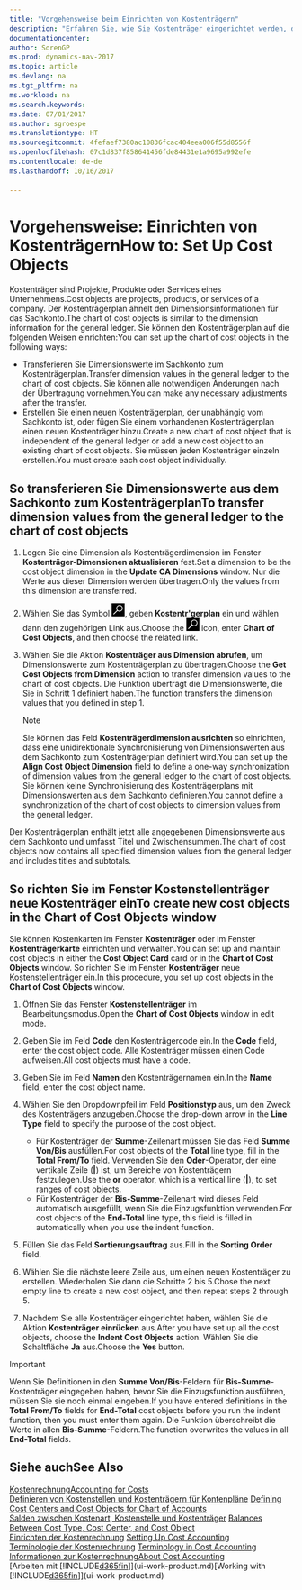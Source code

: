 ```yaml
---
title: "Vorgehensweise beim Einrichten von Kostenträgern"
description: "Erfahren Sie, wie Sie Kostenträger eingerichtet werden, die gleich sind wie Dimensionen in der Finanzbuchhaltung."
documentationcenter: 
author: SorenGP
ms.prod: dynamics-nav-2017
ms.topic: article
ms.devlang: na
ms.tgt_pltfrm: na
ms.workload: na
ms.search.keywords: 
ms.date: 07/01/2017
ms.author: sgroespe
ms.translationtype: HT
ms.sourcegitcommit: 4fefaef7380ac10836fcac404eea006f55d8556f
ms.openlocfilehash: 07c1d837f858641456fde84431e1a9695a992efe
ms.contentlocale: de-de
ms.lasthandoff: 10/16/2017

---
```

# <a name="how-to-set-up-cost-objects"></a><span data-ttu-id="398e8-103">Vorgehensweise: Einrichten von Kostenträgern</span><span class="sxs-lookup"><span data-stu-id="398e8-103">How to: Set Up Cost Objects</span></span>
<span data-ttu-id="398e8-104">Kostenträger sind Projekte, Produkte oder Services eines Unternehmens.</span><span class="sxs-lookup"><span data-stu-id="398e8-104">Cost objects are projects, products, or services of a company.</span></span> <span data-ttu-id="398e8-105">Der Kostenträgerplan ähnelt den Dimensionsinformationen für das Sachkonto.</span><span class="sxs-lookup"><span data-stu-id="398e8-105">The chart of cost objects is similar to the dimension information for the general ledger.</span></span> <span data-ttu-id="398e8-106">Sie können den Kostenträgerplan auf die folgenden Weisen einrichten:</span><span class="sxs-lookup"><span data-stu-id="398e8-106">You can set up the chart of cost objects in the following ways:</span></span>  

* <span data-ttu-id="398e8-107">Transferieren Sie Dimensionswerte im Sachkonto zum Kostenträgerplan.</span><span class="sxs-lookup"><span data-stu-id="398e8-107">Transfer dimension values in the general ledger to the chart of cost objects.</span></span> <span data-ttu-id="398e8-108">Sie können alle notwendigen Änderungen nach der Übertragung vornehmen.</span><span class="sxs-lookup"><span data-stu-id="398e8-108">You can make any necessary adjustments after the transfer.</span></span>  
* <span data-ttu-id="398e8-109">Erstellen Sie einen neuen Kostenträgerplan, der unabhängig vom Sachkonto ist, oder fügen Sie einem vorhandenen Kostenträgerplan einen neuen Kostenträger hinzu.</span><span class="sxs-lookup"><span data-stu-id="398e8-109">Create a new chart of cost object that is independent of the general ledger or add a new cost object to an existing chart of cost objects.</span></span> <span data-ttu-id="398e8-110">Sie müssen jeden Kostenträger einzeln erstellen.</span><span class="sxs-lookup"><span data-stu-id="398e8-110">You must create each cost object individually.</span></span>  

## <a name="to-transfer-dimension-values-from-the-general-ledger-to-the-chart-of-cost-objects"></a><span data-ttu-id="398e8-111">So transferieren Sie Dimensionswerte aus dem Sachkonto zum Kostenträgerplan</span><span class="sxs-lookup"><span data-stu-id="398e8-111">To transfer dimension values from the general ledger to the chart of cost objects</span></span>  
1.  <span data-ttu-id="398e8-112">Legen Sie eine Dimension als Kostenträgerdimension im Fenster **Kostenträger-Dimensionen aktualisieren** fest.</span><span class="sxs-lookup"><span data-stu-id="398e8-112">Set a dimension to be the cost object dimension in the **Update CA Dimensions** window.</span></span> <span data-ttu-id="398e8-113">Nur die Werte aus dieser Dimension werden übertragen.</span><span class="sxs-lookup"><span data-stu-id="398e8-113">Only the values from this dimension are transferred.</span></span>  
2.  <span data-ttu-id="398e8-114">Wählen Sie das Symbol ![Nach Seite oder Bericht suchen](media/ui-search/search_small.png "Symbol Nach Seite oder Bericht suchen"), geben **Kostentr'gerplan** ein und wählen dann den zugehörigen Link aus.</span><span class="sxs-lookup"><span data-stu-id="398e8-114">Choose the ![Search for Page or Report](media/ui-search/search_small.png "Search for Page or Report icon") icon, enter **Chart of Cost Objects**, and then choose the related link.</span></span>  
3.  <span data-ttu-id="398e8-115">Wählen Sie die Aktion **Kostenträger aus Dimension abrufen**, um Dimensionswerte zum Kostenträgerplan zu übertragen.</span><span class="sxs-lookup"><span data-stu-id="398e8-115">Choose the **Get Cost Objects from Dimension** action to transfer dimension values to the chart of cost objects.</span></span> <span data-ttu-id="398e8-116">Die Funktion überträgt die Dimensionswerte, die Sie in Schritt 1 definiert haben.</span><span class="sxs-lookup"><span data-stu-id="398e8-116">The function transfers the dimension values that you defined in step 1.</span></span>  

    > [!NOTE]  
    >  <span data-ttu-id="398e8-117">Sie können das Feld **Kostenträgerdimension ausrichten** so einrichten, dass eine unidirektionale Synchronisierung von Dimensionswerten aus dem Sachkonto zum Kostenträgerplan definiert wird.</span><span class="sxs-lookup"><span data-stu-id="398e8-117">You can set up the **Align Cost Object Dimension**  field to define a one-way synchronization of dimension values from the general ledger to the chart of cost objects.</span></span> <span data-ttu-id="398e8-118">Sie können keine Synchronisierung des Kostenträgerplans mit Dimensionswerten aus dem Sachkonto definieren.</span><span class="sxs-lookup"><span data-stu-id="398e8-118">You cannot define a synchronization of the chart of cost objects to dimension values from the general ledger.</span></span>  

<span data-ttu-id="398e8-119">Der Kostenträgerplan enthält jetzt alle angegebenen Dimensionswerte aus dem Sachkonto und umfasst Titel und Zwischensummen.</span><span class="sxs-lookup"><span data-stu-id="398e8-119">The chart of cost objects now contains all specified dimension values from the general ledger and includes titles and subtotals.</span></span>  

## <a name="to-create-new-cost-objects-in-the-chart-of-cost-objects-window"></a><span data-ttu-id="398e8-120">So richten Sie im Fenster Kostenstellenträger neue Kostenträger ein</span><span class="sxs-lookup"><span data-stu-id="398e8-120">To create new cost objects in the Chart of Cost Objects window</span></span>  
<span data-ttu-id="398e8-121">Sie können Kostenkarten im Fenster **Kostenträger** oder im Fenster **Kostenträgerkarte** einrichten und verwalten.</span><span class="sxs-lookup"><span data-stu-id="398e8-121">You can set up and maintain cost objects in either the **Cost Object Card** card or in the **Chart of Cost Objects** window.</span></span> <span data-ttu-id="398e8-122">So richten Sie im Fenster **Kostenträger** neue Kostenstellenträger ein.</span><span class="sxs-lookup"><span data-stu-id="398e8-122">In this procedure, you set up cost objects in the **Chart of Cost Objects** window.</span></span>  

1.  <span data-ttu-id="398e8-123">Öffnen Sie das Fenster **Kostenstellenträger** im Bearbeitungsmodus.</span><span class="sxs-lookup"><span data-stu-id="398e8-123">Open the **Chart of Cost Objects** window in edit mode.</span></span>  
2.  <span data-ttu-id="398e8-124">Geben Sie im Feld **Code** den Kostenträgercode ein.</span><span class="sxs-lookup"><span data-stu-id="398e8-124">In the **Code** field, enter the cost object code.</span></span> <span data-ttu-id="398e8-125">Alle Kostenträger müssen einen Code aufweisen.</span><span class="sxs-lookup"><span data-stu-id="398e8-125">All cost objects must have a code.</span></span>  
3.  <span data-ttu-id="398e8-126">Geben Sie im Feld **Namen** den Kostenträgernamen ein.</span><span class="sxs-lookup"><span data-stu-id="398e8-126">In the **Name** field, enter the cost object name.</span></span>  
4.  <span data-ttu-id="398e8-127">Wählen Sie den Dropdownpfeil im Feld **Positionstyp** aus, um den Zweck des Kostenträgers anzugeben.</span><span class="sxs-lookup"><span data-stu-id="398e8-127">Choose the drop-down arrow in the **Line Type** field to specify the purpose of the cost object.</span></span>  

    * <span data-ttu-id="398e8-128">Für Kostenträger der **Summe**-Zeilenart müssen Sie das Feld **Summe Von/Bis** ausfüllen.</span><span class="sxs-lookup"><span data-stu-id="398e8-128">For cost objects of the **Total** line type, fill in the **Total From/To** field.</span></span> <span data-ttu-id="398e8-129">Verwenden Sie den **Oder**-Operator, der eine vertikale Zeile (**&#124;**) ist, um Bereiche von Kostenträgern festzulegen.</span><span class="sxs-lookup"><span data-stu-id="398e8-129">Use the **or** operator, which is a vertical line (**&#124;**), to set ranges of cost objects.</span></span>  
    * <span data-ttu-id="398e8-130">Für Kostenträger der **Bis-Summe**-Zeilenart wird dieses Feld automatisch ausgefüllt, wenn Sie die Einzugsfunktion verwenden.</span><span class="sxs-lookup"><span data-stu-id="398e8-130">For cost objects of the **End-Total** line type, this field is filled in automatically when you use  the indent function.</span></span>  
5.  <span data-ttu-id="398e8-131">Füllen Sie das Feld **Sortierungsauftrag** aus.</span><span class="sxs-lookup"><span data-stu-id="398e8-131">Fill in the **Sorting Order** field.</span></span>  
6.  <span data-ttu-id="398e8-132">Wählen Sie die nächste leere Zeile aus, um einen neuen Kostenträger zu erstellen. Wiederholen Sie dann die Schritte 2 bis 5.</span><span class="sxs-lookup"><span data-stu-id="398e8-132">Chose the next empty line to create a new cost object, and then repeat steps 2 through 5.</span></span>  
7.  <span data-ttu-id="398e8-133">Nachdem Sie alle Kostenträger eingerichtet haben, wählen Sie die Aktion **Kostenträger einrücken** aus.</span><span class="sxs-lookup"><span data-stu-id="398e8-133">After you have set up all the cost objects, choose the **Indent Cost Objects** action.</span></span> <span data-ttu-id="398e8-134">Wählen Sie die Schaltfläche **Ja** aus.</span><span class="sxs-lookup"><span data-stu-id="398e8-134">Choose the **Yes** button.</span></span>  

> [!IMPORTANT]  
>  <span data-ttu-id="398e8-135">Wenn Sie Definitionen in den **Summe Von/Bis**-Feldern für **Bis-Summe**-Kostenträger eingegeben haben, bevor Sie die Einzugsfunktion ausführen, müssen Sie sie noch einmal eingeben.</span><span class="sxs-lookup"><span data-stu-id="398e8-135">If you have entered definitions in the **Total From/To** fields for **End-Total** cost objects before you run the indent function, then you must enter them again.</span></span> <span data-ttu-id="398e8-136">Die Funktion überschreibt die Werte in allen **Bis-Summe**-Feldern.</span><span class="sxs-lookup"><span data-stu-id="398e8-136">The function overwrites the values in all **End-Total** fields.</span></span>  

## <a name="see-also"></a><span data-ttu-id="398e8-137">Siehe auch</span><span class="sxs-lookup"><span data-stu-id="398e8-137">See Also</span></span>  
[<span data-ttu-id="398e8-138">Kostenrechnung</span><span class="sxs-lookup"><span data-stu-id="398e8-138">Accounting for Costs</span></span>](finance-manage-cost-accounting.md)  
<span data-ttu-id="398e8-139">[Definieren von Kostenstellen und Kostenträgern für Kontenpläne](finance-defining-cost-centers-and-cost-objects-for-chart-of-accounts.md) </span><span class="sxs-lookup"><span data-stu-id="398e8-139">[Defining Cost Centers and Cost Objects for Chart of Accounts](finance-defining-cost-centers-and-cost-objects-for-chart-of-accounts.md) </span></span>  
<span data-ttu-id="398e8-140">[Salden zwischen Kostenart, Kostenstelle und Kostenträger](finance-balances-between-cost-type-cost-center-and-cost-object.md) </span><span class="sxs-lookup"><span data-stu-id="398e8-140">[Balances Between Cost Type, Cost Center, and Cost Object](finance-balances-between-cost-type-cost-center-and-cost-object.md) </span></span>  
<span data-ttu-id="398e8-141">[Einrichten der Kostenrechnung](finance-set-up-cost-accounting.md) </span><span class="sxs-lookup"><span data-stu-id="398e8-141">[Setting Up Cost Accounting](finance-set-up-cost-accounting.md) </span></span>  
<span data-ttu-id="398e8-142">[Terminologie der Kostenrechnung](finance-terminology-in-cost-accounting.md) </span><span class="sxs-lookup"><span data-stu-id="398e8-142">[Terminology in Cost Accounting](finance-terminology-in-cost-accounting.md) </span></span>  
[<span data-ttu-id="398e8-143">Informationen zur Kostenrechnung</span><span class="sxs-lookup"><span data-stu-id="398e8-143">About Cost Accounting</span></span>](finance-about-cost-accounting.md)  
<span data-ttu-id="398e8-144">[Arbeiten mit [!INCLUDE[d365fin](includes/d365fin_md.md)]](ui-work-product.md)</span><span class="sxs-lookup"><span data-stu-id="398e8-144">[Working with [!INCLUDE[d365fin](includes/d365fin_md.md)]](ui-work-product.md)</span></span>

